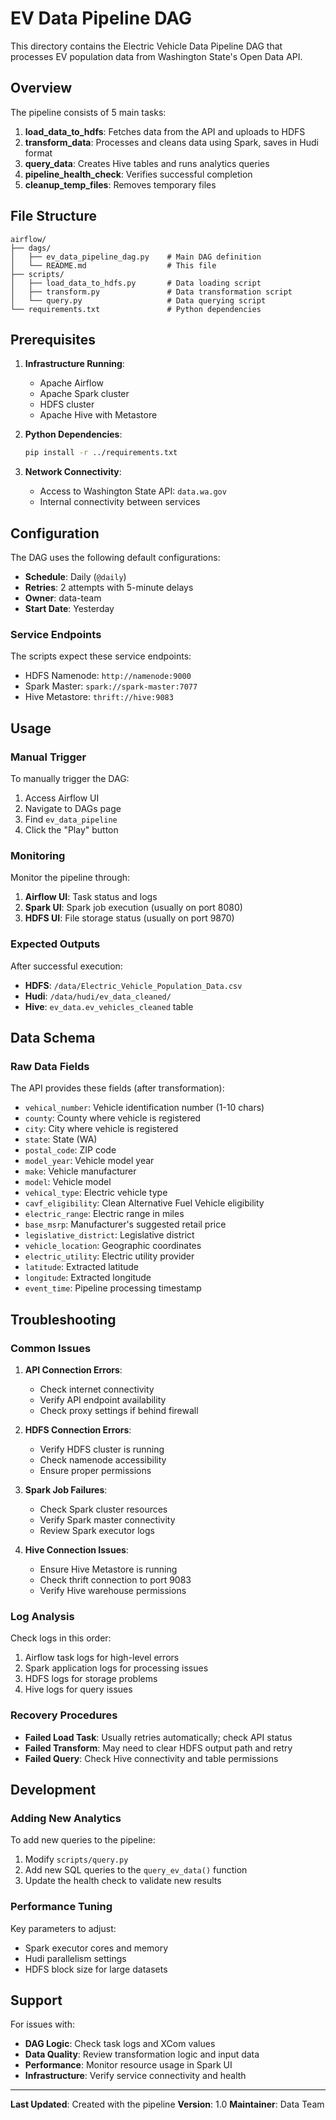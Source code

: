 # EV Data Pipeline DAG

This directory contains the Electric Vehicle Data Pipeline DAG that processes EV population data from Washington State's Open Data API.

## Overview

The pipeline consists of 5 main tasks:

1. **load_data_to_hdfs**: Fetches data from the API and uploads to HDFS
2. **transform_data**: Processes and cleans data using Spark, saves in Hudi format
3. **query_data**: Creates Hive tables and runs analytics queries
4. **pipeline_health_check**: Verifies successful completion
5. **cleanup_temp_files**: Removes temporary files

## File Structure

```
airflow/
├── dags/
│   ├── ev_data_pipeline_dag.py    # Main DAG definition
│   └── README.md                  # This file
├── scripts/
│   ├── load_data_to_hdfs.py       # Data loading script
│   ├── transform.py               # Data transformation script
│   └── query.py                   # Data querying script
└── requirements.txt               # Python dependencies
```

## Prerequisites

1. **Infrastructure Running**:
   - Apache Airflow
   - Apache Spark cluster
   - HDFS cluster
   - Apache Hive with Metastore

2. **Python Dependencies**:
   ```bash
   pip install -r ../requirements.txt
   ```

3. **Network Connectivity**:
   - Access to Washington State API: `data.wa.gov`
   - Internal connectivity between services

## Configuration

The DAG uses the following default configurations:

- **Schedule**: Daily (`@daily`)
- **Retries**: 2 attempts with 5-minute delays
- **Owner**: data-team
- **Start Date**: Yesterday

### Service Endpoints

The scripts expect these service endpoints:
- HDFS Namenode: `http://namenode:9000`
- Spark Master: `spark://spark-master:7077`
- Hive Metastore: `thrift://hive:9083`

## Usage

### Manual Trigger

To manually trigger the DAG:

1. Access Airflow UI
2. Navigate to DAGs page
3. Find `ev_data_pipeline`
4. Click the "Play" button

### Monitoring

Monitor the pipeline through:

1. **Airflow UI**: Task status and logs
2. **Spark UI**: Spark job execution (usually on port 8080)
3. **HDFS UI**: File storage status (usually on port 9870)

### Expected Outputs

After successful execution:

- **HDFS**: `/data/Electric_Vehicle_Population_Data.csv`
- **Hudi**: `/data/hudi/ev_data_cleaned/`
- **Hive**: `ev_data.ev_vehicles_cleaned` table

## Data Schema

### Raw Data Fields

The API provides these fields (after transformation):
- `vehical_number`: Vehicle identification number (1-10 chars)
- `county`: County where vehicle is registered
- `city`: City where vehicle is registered
- `state`: State (WA)
- `postal_code`: ZIP code
- `model_year`: Vehicle model year
- `make`: Vehicle manufacturer
- `model`: Vehicle model
- `vehical_type`: Electric vehicle type
- `cavf_eligibility`: Clean Alternative Fuel Vehicle eligibility
- `electric_range`: Electric range in miles
- `base_msrp`: Manufacturer's suggested retail price
- `legislative_district`: Legislative district
- `vehicle_location`: Geographic coordinates
- `electric_utility`: Electric utility provider
- `latitude`: Extracted latitude
- `longitude`: Extracted longitude
- `event_time`: Pipeline processing timestamp

## Troubleshooting

### Common Issues

1. **API Connection Errors**:
   - Check internet connectivity
   - Verify API endpoint availability
   - Check proxy settings if behind firewall

2. **HDFS Connection Errors**:
   - Verify HDFS cluster is running
   - Check namenode accessibility
   - Ensure proper permissions

3. **Spark Job Failures**:
   - Check Spark cluster resources
   - Verify Spark master connectivity
   - Review Spark executor logs

4. **Hive Connection Issues**:
   - Ensure Hive Metastore is running
   - Check thrift connection to port 9083
   - Verify Hive warehouse permissions

### Log Analysis

Check logs in this order:
1. Airflow task logs for high-level errors
2. Spark application logs for processing issues
3. HDFS logs for storage problems
4. Hive logs for query issues

### Recovery Procedures

- **Failed Load Task**: Usually retries automatically; check API status
- **Failed Transform**: May need to clear HDFS output path and retry
- **Failed Query**: Check Hive connectivity and table permissions

## Development

### Adding New Analytics

To add new queries to the pipeline:

1. Modify `scripts/query.py`
2. Add new SQL queries to the `query_ev_data()` function
3. Update the health check to validate new results

### Performance Tuning

Key parameters to adjust:
- Spark executor cores and memory
- Hudi parallelism settings
- HDFS block size for large datasets

## Support

For issues with:
- **DAG Logic**: Check task logs and XCom values
- **Data Quality**: Review transformation logic and input data
- **Performance**: Monitor resource usage in Spark UI
- **Infrastructure**: Verify service connectivity and health

---

**Last Updated**: Created with the pipeline
**Version**: 1.0
**Maintainer**: Data Team 